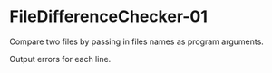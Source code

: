 # FileDifferenceChecker-01

Compare two files by passing in files names as program arguments.

Output errors for each line.

